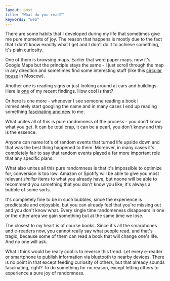 ```yaml
---
layout: post
title: "What do you read?"
keywords: "web"
---
```


There are some habits that I developed during my life
that sometimes give me pure moments of joy. The reason
that happens is mostly due to the fact that I don't
know exactly what I get and I don't do it to achieve
something, it's plain curiosity.

One of them is browsing maps. Earlier that were paper
maps. now it's Google Maps but the principle stays the
same - I just scroll through the map in any direction
and sometimes find some interesting stuff (like this
[circular house](https://upload.wikimedia.org/wikipedia/commons/2/29/Round_house1.jpg)
in Moscow).

Another one is reading signs or just looking around
at cars and buildings. Here is [one](https://www.deepbv.nl/)
of my recent findings. How cool is that?

Or here is one more - whenever I see someone reading
a book I immediately start googling the name and
in many cases I end up reading something [fascinating
and new](https://en.wikipedia.org/wiki/Plagues_and_Peoples)
to me.

What unites all of this is pure randomness of the process -
you don't know what you get. It can be total crap, it
can be a pearl, you don't know and this is the essence.

Anyone can name lot's of random events that turned life
upside down and that was the best thing happened to them.
Moreover, in many cases it's completely fair to say that
random events played a far more important role that
any specific plans.

What also unites all this pure randomness is that it's
impossible to optimize for, conversion is too low. Amazon
or Spotify will be able to give you most relevant _similar_
items to what you already have, but noone will be able
to recommend you something that you don't know you like,
it's always a bubble of some sorts.

It's completely fine to be in such bubbles, since the
experience is predictable and enjoyable, but
you can already feel that you're missing out and you
don't know what. Every single time randomeness disappears
in one or the other area we gain something but at the
same time we lose.

The closest to my heart is of course books. Since it's
all the smarphones and e-readers now, you cannot really
say what people read, and that's tragic, because some
of them can read a book that will change one's life. And
no one will ask.

What I think would be really cool is to reverse this trend.
Let every e-reader or smartphone to publish information
via bluetooth to nearby devices. There is no point in
that except feeding curiosity of others, but that already
sounds fascinating, right? To do something for no reason,
except letting others to experience a pure joy of randomness.
